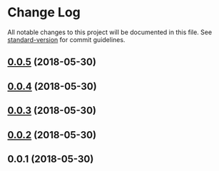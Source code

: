 # Change Log

All notable changes to this project will be documented in this file. See [standard-version](https://github.com/conventional-changelog/standard-version) for commit guidelines.

<a name="0.0.5"></a>
## [0.0.5](https://github.com/yveslange/flag-cc/compare/v0.0.3...v0.0.5) (2018-05-30)



<a name="0.0.4"></a>
## [0.0.4](https://github.com/yveslange/flag-cc/compare/v0.0.3...v0.0.4) (2018-05-30)



<a name="0.0.3"></a>
## [0.0.3](https://github.com/yveslange/flag-cc/compare/v0.0.2...v0.0.3) (2018-05-30)



<a name="0.0.2"></a>
## [0.0.2](https://github.com/yveslange/flag-cc/compare/v0.0.1...v0.0.2) (2018-05-30)



<a name="0.0.1"></a>
## 0.0.1 (2018-05-30)
